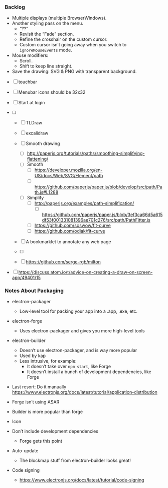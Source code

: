 ### Backlog

- Multiple displays (multiple BrowserWindows).
- Another styling pass on the menu.
  - “??”
  - Revisit the “Fade” section.
  - Refine the crosshair on the custom cursor.
  - Custom cursor isn’t going away when you switch to `ignoreMouseEvents` mode.
- Mouse modifiers:
  - Scroll.
  - Shift to keep line straight.
- Save the drawing: SVG & PNG with transparent background.

- [ ] touchbar
- [ ] Menubar icons should be 32x32
- [ ] Start at login

- [ ] - [ ] TLDraw
  - [ ] excalidraw
  - [ ] Smooth drawing
    - [ ] http://paperjs.org/tutorials/paths/smoothing-simplifying-flattening/
    - [ ] Smooth
      - [ ] https://developer.mozilla.org/en-US/docs/Web/SVG/Element/path
      - [ ] https://github.com/paperjs/paper.js/blob/develop/src/path/Path.js#L1288
    - [ ] Simplify
      - [ ] http://paperjs.org/examples/path-simplification/
        - [ ] https://github.com/paperjs/paper.js/blob/3ef3ca66d5a615df53f001331081396ae701c276/src/path/PathFitter.js
      - [ ] https://github.com/soswow/fit-curve
      - [ ] https://github.com/odiak/fit-curve
  - [ ] A bookmarklet to annotate any web page

  - [ ]
  - [ ] https://github.com/serge-rgb/milton

- [ ] https://discuss.atom.io/t/advice-on-creating-a-draw-on-screen-app/49401/15

### Notes About Packaging

- electron-packager
  - Low-level tool for packing your app into a .app, .exe, etc.
- electron-forge
  - Uses electron-packager and gives you more high-level tools
- electron-builder

  - Doesn’t use electron-packager, and is way more popular
  - Used by kap
  - Less intrusive, for example:
    - It doesn’t take over `npm start`, like Forge
    - It doesn’t install a bunch of development dependencies, like Forge

- Last resort: Do it manually https://www.electronjs.org/docs/latest/tutorial/application-distribution

- Forge isn’t using ASAR

- Builder is more popular than forge

- Icon
- Don’t include development dependencies
  - Forge gets this point
- Auto-update
  - The blockmap stuff from electron-builder looks great!
- Code signing
  - https://www.electronjs.org/docs/latest/tutorial/code-signing

